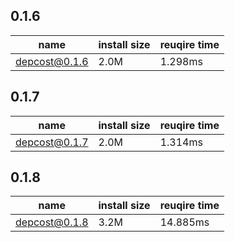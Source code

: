 ## 0.1.6

| name | install size | reuqire time |
| ---  | --- | --- |
| depcost@0.1.6 | 2.0M | 1.298ms |

## 0.1.7

| name | install size | reuqire time |
| ---  | --- | --- |
| depcost@0.1.7 | 2.0M | 1.314ms |
        


## 0.1.8

| name | install size | reuqire time |
| ---  | --- | --- |
| depcost@0.1.8 | 3.2M | 14.885ms |
        